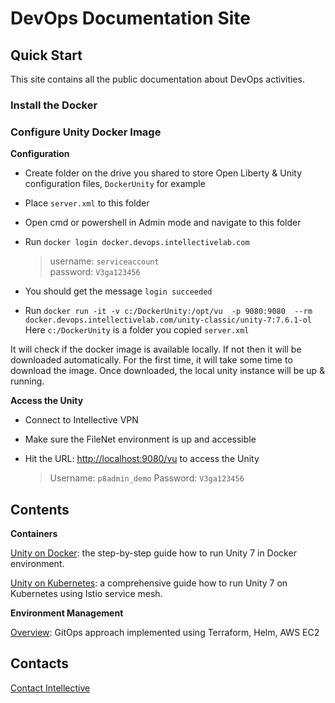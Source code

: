 # DevOps Documentation Site

## Quick Start
This site contains all the public documentation about DevOps activities.

### Install the Docker

### Configure Unity Docker Image

**Configuration**

- Create folder on the drive you shared to store Open Liberty & Unity configuration files, `DockerUnity` for example
- Place `server.xml` to this folder
- Open cmd or powershell in Admin mode and navigate to this folder
- Run `docker login docker.devops.intellectivelab.com`

	> username: `serviceaccount`  
	> password: `V3ga123456`
	
- You should get the message `login succeeded`
- Run `docker run -it -v c:/DockerUnity:/opt/vu  -p 9080:9080  --rm docker.devops.intellectivelab.com/unity-classic/unity-7:7.6.1-ol` Here `c:/DockerUnity` is a folder you copied `server.xml`

It will check if the docker image is available locally.
If not then it will be downloaded automatically.
For the first time, it will take some time to download the image.
Once downloaded, the local unity instance will be up & running. 

**Access the Unity**

- Connect to Intellective VPN
- Make sure the FileNet environment is up and accessible
- Hit the URL: [http://localhost:9080/vu](http://localhost:9080/vu) to access the Unity

	> Username: `p8admin_demo` 
	> Password: `V3ga123456`
	
	
## Contents

**Containers**

[Unity on Docker](./unity/unity-on-docker.md): the step-by-step guide how to run Unity 7 in Docker environment.

[Unity on Kubernetes](./unity/unity-on-kubernetes.md): a comprehensive guide how to run Unity 7 on Kubernetes using Istio service mesh.

**Environment Management**

[Overview](./envmgmt/overview.md): GitOps approach implemented using Terraform, Helm, AWS EC2

## Contacts

[Contact Intellective](https://www.intellective.com/contact-us/)
